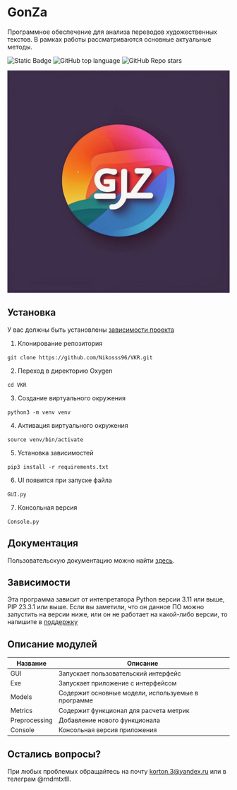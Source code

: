 # GonZa
Программное обеспечение для анализа переводов художественных текстов.
В рамках работы рассматриваются основные актуальные методы.

![Static Badge](https://img.shields.io/badge/Nikoss96-VKR-VKR)
![GitHub top language](https://img.shields.io/github/languages/top/Nikoss96/VKR)
![GitHub Repo stars](https://img.shields.io/github/stars/Nikoss96/VKR)


![Logotype](./Documentation/Media/logo.jpg)

<!--Установка-->
## Установка
У вас должны быть установлены [зависимости проекта](https://github.com/Nikoss96/VKR#зависимости)

1. Клонирование репозитория 

```git clone https://github.com/Nikosss96/VKR.git```

2. Переход в директорию Oxygen

```cd VKR```

3. Создание виртуального окружения

```python3 -m venv venv```

4. Активация виртуального окружения

```source venv/bin/activate```

5. Установка зависимостей

```pip3 install -r requirements.txt```

6. UI появится при запуске файла

```GUI.py```

7. Консольная версия

```Console.py```

<!--Пользовательская документация-->
## Документация
Пользовательскую документацию можно найти [здесь](./Documentation/Docs/main.md).

<!--зависимости-->
## Зависимости
Эта программа зависит от интепретатора Python версии 3.11 или выше, PIP 23.3.1 или выше. Если вы заметили, что он данное ПО можно запустить на версии ниже, или он не работает на какой-либо версии, то напишите в [поддержку](https://github.com/Nikosss96/VKR#остались-вопросы?)

<!--описание коммитов-->
## Описание модулей
| Название | Описание                                                        |
|----------|-----------------------------------------------------------------|
| GUI           | Запускает пользовательский интерфейс                       |
| Exe           | Запускает приложение с интерфейсом                         |
| Models        | Содержит основные модели, используемые в программе         |
| Metrics	      | Содержит функционал для расчета метрик                     |
| Preprocessing | Добавление нового функционала                              |
| Console       | Консольная версия приложения                               |


## Остались вопросы?
При любых проблемых обращайтесь на почту korton.3@yandex.ru или в телеграм @rndmtxtll.
